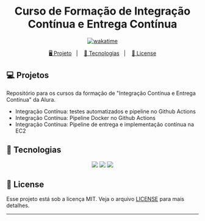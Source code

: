 <h1 align="center">
  Curso de Formação de Integração Contínua e Entrega Contínua
</h1>

<p align="center">
  <a href="https://wakatime.com/badge/user/68660678-6b86-4b78-98df-f5f41a37e1bc/project/2b1680d1-88be-428c-8577-1a6d58c366ef"><img src="https://wakatime.com/badge/user/68660678-6b86-4b78-98df-f5f41a37e1bc/project/2b1680d1-88be-428c-8577-1a6d58c366ef.svg" alt="wakatime"></a>
</p>

<p align="center">
  <a href="#-projeto">🖥️ Projeto</a>&nbsp;&nbsp;&nbsp;|&nbsp;&nbsp;&nbsp;
  <a href="#-tecnologias">🚀 Tecnologias</a>&nbsp;&nbsp;&nbsp;|&nbsp;&nbsp;&nbsp;
  <a href="#-license">📝 License</a>
</p>

## 💻 Projetos

Repositório para os cursos da formação de "Integração Contínua e Entrega Contínua" da Alura.

- Integração Contínua: testes automatizados e pipeline no Github Actions
- Integração Contínua: Pipeline Docker no Github Actions
- Integração Contínua: Pipeline de entrega e implementação contínua na EC2

## 🚀 Tecnologias

<p align="center">
  <img src="https://img.shields.io/badge/github%20actions-%232671E5.svg?style=for-the-badge&logo=githubactions&logoColor=white">
  <img src="https://img.shields.io/badge/github-%23121011.svg?style=for-the-badge&logo=github&logoColor=white">
  <img src="https://img.shields.io/badge/go-%2300ADD8.svg?style=for-the-badge&logo=go&logoColor=white">
</p>

## 📝 License

Esse projeto está sob a licença MIT. Veja o arquivo [LICENSE](LICENSE) para mais detalhes.

---
